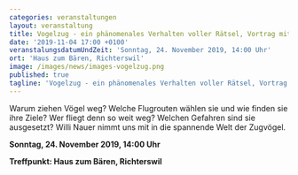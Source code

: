 ```yaml
---
categories: veranstaltungen
layout: veranstaltung
title: Vogelzug - ein phänomenales Verhalten voller Rätsel, Vortrag mit Willi Nauer als Referent
date: '2019-11-04 17:00 +0100'
veranstalungsdatumUndZeit: 'Sonntag, 24. November 2019, 14:00 Uhr'
ort: 'Haus zum Bären, Richterswil'
image: /images/news/images-vogelzug.png
published: true
tagline: 'Vogelzug - ein phänomenales Verhalten voller Rätsel, Vortrag mit Willi Nauer als Referent'
---
```


Warum ziehen Vögel weg? Welche Flugrouten wählen sie und wie finden sie ihre Ziele?
Wer fliegt denn so weit weg? Welchen Gefahren sind sie ausgesetzt?
Willi Nauer nimmt uns mit in die spannende Welt der Zugvögel.
   

**Sonntag, 24. November 2019, 14:00 Uhr**

**Treffpunkt: Haus zum Bären, Richterswil**

